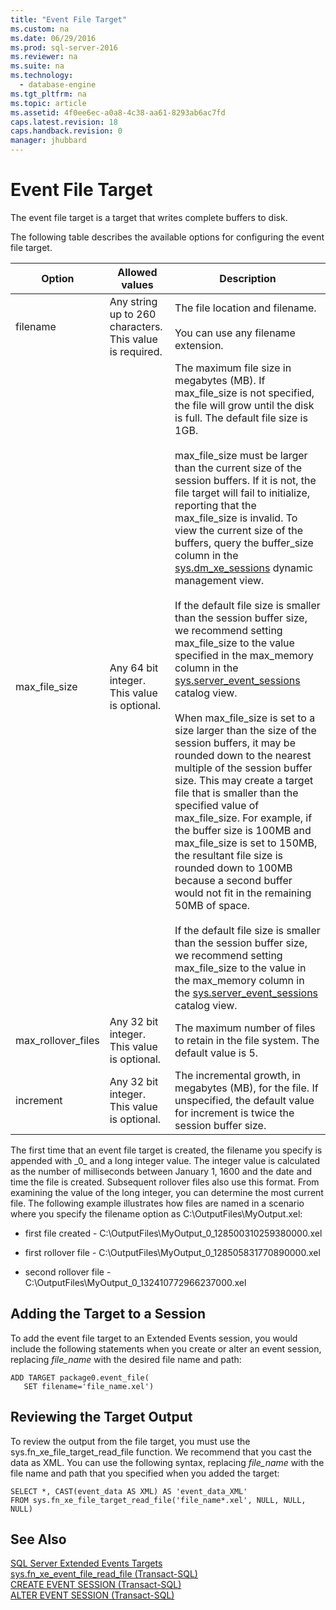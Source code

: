 ```yaml
---
title: "Event File Target"
ms.custom: na
ms.date: 06/29/2016
ms.prod: sql-server-2016
ms.reviewer: na
ms.suite: na
ms.technology: 
  - database-engine
ms.tgt_pltfrm: na
ms.topic: article
ms.assetid: 4f0ee6ec-a0a8-4c38-aa61-8293ab6ac7fd
caps.latest.revision: 18
caps.handback.revision: 0
manager: jhubbard
---
```

# Event File Target
The event file target is a target that writes complete buffers to disk.  
  
 The following table describes the available options for configuring the event file target.  
  
|Option|Allowed values|Description|  
|------------|--------------------|-----------------|  
|filename|Any string up to 260 characters. This value is required.|The file location and filename.<br /><br /> You can use any filename extension.|  
|max_file_size|Any 64 bit integer. This value is optional.|The maximum file size in megabytes (MB). If max_file_size is not specified, the file will grow until the disk is full. The default file size is 1GB.<br /><br /> max_file_size must be larger than the current size of the session buffers. If it is not, the file target will fail to initialize, reporting that the max_file_size is invalid. To view the current size of the buffers, query the buffer_size column in the [sys.dm_xe_sessions](assetId:///defd6efb-9507-4247-a91f-dc6ff5841e17) dynamic management view.<br /><br /> If the default file size is smaller than the session buffer size, we recommend setting max_file_size to the value specified in the max_memory column in the [sys.server_event_sessions](assetId:///796f3093-6a3e-4d67-8da6-b9810ae9ef5b) catalog view.<br /><br /> When max_file_size is set to a size larger than the size of the session buffers, it may be rounded down to the nearest multiple of the session buffer size. This may create a target file that is smaller than the specified value of max_file_size. For example, if the buffer size is 100MB and max_file_size is set to 150MB, the resultant file size is rounded down to 100MB because a second buffer would not fit in the remaining 50MB of space.<br /><br /> If the default file size is smaller than the session buffer size, we recommend setting max_file_size to the value in the max_memory column in the [sys.server_event_sessions](assetId:///796f3093-6a3e-4d67-8da6-b9810ae9ef5b) catalog view.|  
|max_rollover_files|Any 32 bit integer. This value is optional.|The maximum number of files to retain in the file system. The default value is 5.|  
|increment|Any 32 bit integer. This value is optional.|The incremental growth, in megabytes (MB), for the file. If unspecified, the default value for increment is twice the session buffer size.|  
  
 The first time that an event file target is created, the filename you specify is appended with _0\_ and a long integer value. The integer value is calculated as the number of milliseconds between January 1, 1600 and the date and time the file is created. Subsequent rollover files also use this format. From examining the value of the long integer, you can determine the most current file. The following example illustrates how files are named in a scenario where you specify the filename option as C:\OutputFiles\MyOutput.xel:  
  
-   first file created - C:\OutputFiles\MyOutput_0_128500310259380000.xel  
  
-   first rollover file - C:\OutputFiles\MyOutput_0_128505831770890000.xel  
  
-   second rollover file - C:\OutputFiles\MyOutput_0_132410772966237000.xel  
  
## Adding the Target to a Session  
 To add the event file target to an Extended Events session, you would include the following statements when you create or alter an event session, replacing *file_name* with the desired file name and path:  
  
```  
ADD TARGET package0.event_file(  
   SET filename='file_name.xel')  
```  
  
## Reviewing the Target Output  
 To review the output from the file target, you must use the sys.fn_xe_file_target_read_file function. We recommend that you cast the data as XML. You can use the following syntax, replacing *file_name* with the file name and path that you specified when you added the target:  
  
```  
SELECT *, CAST(event_data AS XML) AS 'event_data_XML'  
FROM sys.fn_xe_file_target_read_file('file_name*.xel', NULL, NULL, NULL)  
```  
  
## See Also  
 [SQL Server Extended Events Targets](../../Topics/TopicNameNotContainA/SQL-Server-Extended-Events-Targets.md)   
 [sys.fn_xe_event_file_read_file (Transact-SQL)](assetId:///cc0351ae-4882-4b67-b0d8-bd235d20c901)   
 [CREATE EVENT SESSION (Transact-SQL)](assetId:///67683027-2b0f-47aa-b223-604731af8b4d)   
 [ALTER EVENT SESSION (Transact-SQL)](assetId:///da006ac9-f914-4995-a2fb-25b5d971cd90)